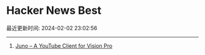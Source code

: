 # Hacker News Best

最近更新时间: 2024-02-02 23:02:56

--- 
1. [Juno – A YouTube Client for Vision Pro](https://christianselig.com/2024/02/introducing-juno/) 

